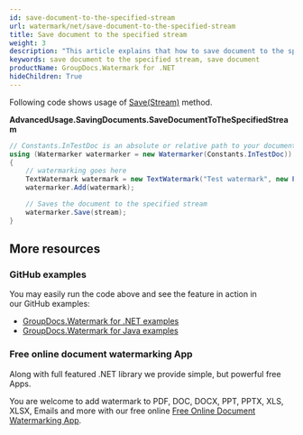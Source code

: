 ```yaml
---
id: save-document-to-the-specified-stream
url: watermark/net/save-document-to-the-specified-stream
title: Save document to the specified stream
weight: 3
description: "This article explains that how to save document to the specified stream while using GroupDocs. Watermarks API."
keywords: save document to the specified stream, save document 
productName: GroupDocs.Watermark for .NET
hideChildren: True
---
```

Following code shows usage of [Save(Stream)](https://reference.groupdocs.com/net/watermark/groupdocs.watermark.watermarker/save/methods/2) method.

**AdvancedUsage.SavingDocuments.SaveDocumentToTheSpecifiedStream**

```csharp
// Constants.InTestDoc is an absolute or relative path to your document. Ex: @"C:\Docs\test.doc"
using (Watermarker watermarker = new Watermarker(Constants.InTestDoc))
{
    // watermarking goes here
    TextWatermark watermark = new TextWatermark("Test watermark", new Font("Arial", 12));
    watermarker.Add(watermark);

    // Saves the document to the specified stream
    watermarker.Save(stream);
}
```

## More resources

### GitHub examples

You may easily run the code above and see the feature in action in our GitHub examples:

* [GroupDocs.Watermark for .NET examples](https://github.com/groupdocs-watermark/GroupDocs.Watermark-for-.NET)
* [GroupDocs.Watermark for Java examples](https://github.com/groupdocs-watermark/GroupDocs.Watermark-for-Java)

### Free online document watermarking App

Along with full featured .NET library we provide simple, but powerful free Apps.

You are welcome to add watermark to PDF, DOC, DOCX, PPT, PPTX, XLS, XLSX, Emails and more with our free online [Free Online Document Watermarking App](https://products.groupdocs.app/watermark).
